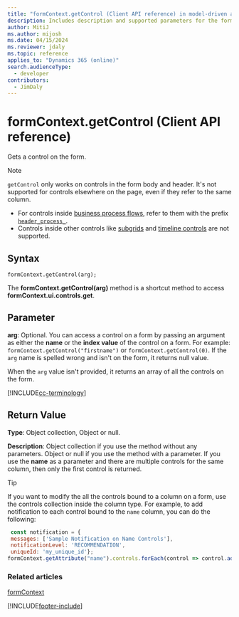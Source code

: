```yaml
---
title: "formContext.getControl (Client API reference) in model-driven apps"
description: Includes description and supported parameters for the formContext.getControl method.
author: MitiJ
ms.author: mijosh
ms.date: 04/15/2024
ms.reviewer: jdaly
ms.topic: reference
applies_to: "Dynamics 365 (online)"
search.audienceType: 
  - developer
contributors:
  - JimDaly
---
```

# formContext.getControl (Client API reference)

Gets a control on the form.

> [!NOTE]
> `getControl` only works on controls in the form body and header. It's not supported for controls elsewhere on the page, even if they refer to the same column.
> - For controls inside [business process flows](../../../../../user/work-with-business-processes.md), refer to them with the prefix [`header_process_`](../attributes/controls-collection.md).
> - Controls inside other controls like [subgrids](../../../../../maker/model-driven-apps/form-designer-add-configure-subgrid.md) and [timeline controls](../../../../../maker/model-driven-apps/set-up-timeline-control.md) are not supported.

## Syntax

`formContext.getControl(arg);`

The **formContext.getControl(arg)** method is a shortcut method to access **formContext.ui.controls.get**.

## Parameter

**arg**: Optional. You can access a control on a form by passing an argument as either the **name** or the **index value** of the control on a form. For example: `formContext.getControl("firstname")` or `formContext.getControl(0)`. If the `arg` name is spelled wrong and isn't on the form, it returns null value.

When the `arg` value isn't provided, it returns an array of all the controls on the form.

[!INCLUDE[cc-terminology](../../../../data-platform/includes/cc-terminology.md)]

## Return Value

**Type**: Object collection, Object or null.

**Description**: Object collection if you use the method without any parameters. Object or null if you use the method with a parameter. If you use the **name** as a parameter and there are multiple controls for the same column, then only the first control is returned.

> [!TIP]
> If you want to modify the all the controls bound to a column on a form, use the controls collection inside the column type.
For example, to add notification to each control bound to the `name` column, you can do the following:
> ```JavaScript
>  const notification = {
>  messages: ['Sample Notification on Name Controls'],
>  notificationLevel: 'RECOMMENDATION',
>  uniqueId: 'my_unique_id'};
> formContext.getAttribute("name").controls.forEach(control => control.addNotification(notification));
> ```

### Related articles

[formContext](../../clientapi-form-Context.md)

[!INCLUDE[footer-include](../../../../../includes/footer-banner.md)]
